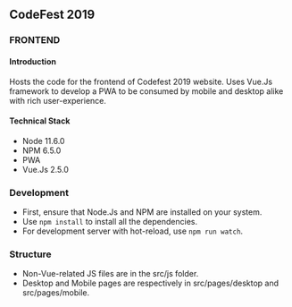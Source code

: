 ## CodeFest 2019

### FRONTEND

#### Introduction

Hosts the code for the frontend of Codefest 2019 website. Uses Vue.Js framework to develop a PWA to be consumed by mobile and desktop alike with rich user-experience.

#### Technical Stack

- Node 11.6.0
- NPM 6.5.0
- PWA
- Vue.Js 2.5.0

### Development

- First, ensure that Node.Js and NPM are installed on your system.
- Use `npm install` to install all the dependencies.
- For development server with hot-reload, use `npm run watch`.

### Structure

- Non-Vue-related JS files are in the src/js folder.
- Desktop and Mobile pages are respectively in src/pages/desktop and src/pages/mobile.
